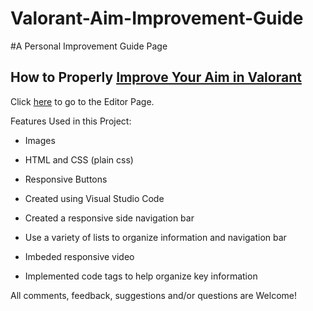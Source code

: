 # Valorant-Aim-Improvement-Guide

#A Personal Improvement Guide Page

## How to Properly [Improve Your Aim in Valorant](https://codepen.io/richnguyen/full/dyzNNOP)


Click [here](https://codepen.io/richnguyen/pen/dyzNNOP) to go to the Editor Page. 

Features Used in this Project:

  * Images

  * HTML and CSS (plain css)

  * Responsive Buttons

  * Created using Visual Studio Code

  * Created a responsive side navigation bar

  * Use a variety of lists to organize information and navigation bar

  * Imbeded responsive video

  * Implemented code tags to help organize key information


All comments, feedback, suggestions and/or questions are Welcome!


